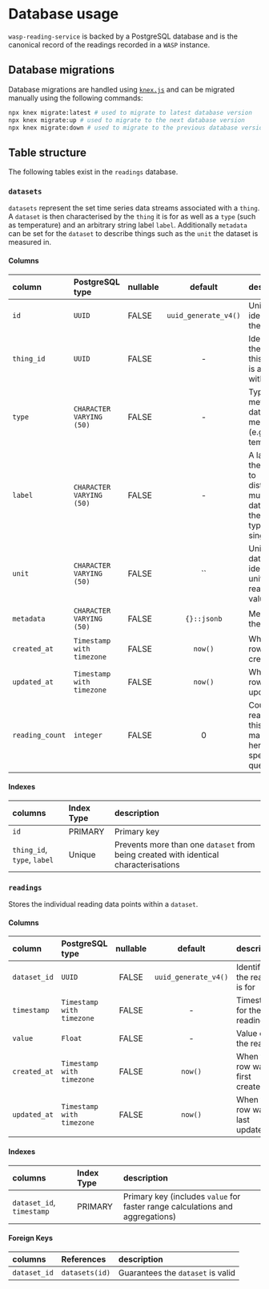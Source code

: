 # Database usage

`wasp-reading-service` is backed by a PostgreSQL database and is the canonical record of the readings recorded in a `WASP` instance.

## Database migrations

Database migrations are handled using [`knex.js`](https://knexjs.org/) and can be migrated manually using the following commands:

```sh
npx knex migrate:latest # used to migrate to latest database version
npx knex migrate:up # used to migrate to the next database version
npx knex migrate:down # used to migrate to the previous database version
```

## Table structure

The following tables exist in the `readings` database.

### `datasets`

`datasets` represent the set time series data streams associated with a `thing`. A `dataset` is then characterised by the `thing` it is for as well as a `type` (such as temperature) and an arbitrary string label `label`. Additionally `metadata` can be set for the `dataset` to describe things such as the `unit` the dataset is measured in.

#### Columns

| column          | PostgreSQL type           | nullable |       default        | description                                                                                      |
| :-------------- | :------------------------ | :------- | :------------------: | :----------------------------------------------------------------------------------------------- |
| `id`            | `UUID`                    | FALSE    | `uuid_generate_v4()` | Unique identifier for the `dataset`                                                              |
| `thing_id`      | `UUID`                    | FALSE    |          -           | Identifier for the `thing` this dataset is associated with                                       |
| `type`          | `CHARACTER VARYING (50)`  | FALSE    |          -           | Type of metric the dataset measures (e.g. temperature)                                           |
| `label`         | `CHARACTER VARYING (50)`  | FALSE    |          -           | A label for the dataset to distinguish multiple datasets for the same type from a single `thing` |
| `unit`          | `CHARACTER VARYING (50)`  | FALSE    |          ``          | Unit of the dataset to identify the unit of the reading value                                    |
| `metadata`      | `CHARACTER VARYING (50)`  | FALSE    |     `{}::jsonb`      | Metadata for the dataset                                                                         |
| `created_at`    | `Timestamp with timezone` | FALSE    |       `now()`        | When the row was first created                                                                   |
| `updated_at`    | `Timestamp with timezone` | FALSE    |       `now()`        | When the row was last updated                                                                    |
| `reading_count` | `integer`                 | FALSE    |          0           | Count of readings for this dataset, maintained here to speed up queries                          |

#### Indexes

| columns                     | Index Type | description                                                                          |
| :-------------------------- | :--------- | :----------------------------------------------------------------------------------- |
| `id`                        | PRIMARY    | Primary key                                                                          |
| `thing_id`, `type`, `label` | Unique     | Prevents more than one `dataset` from being created with identical characterisations |

### `readings`

Stores the individual reading data points within a `dataset`.

#### Columns

| column       | PostgreSQL type           | nullable |      default       | description                    |
| :----------- | :------------------------ | :------: | :----------------: | :----------------------------- |
| `dataset_id` | `UUID`                    |  FALSE   |`uuid_generate_v4()`| Identifier the reading is for  |
| `timestamp`  | `Timestamp with timezone` |  FALSE   |         -          | Timestamp for the reading      |
| `value`      | `Float`                   |  FALSE   |         -          | Value of the reading           |
| `created_at` | `Timestamp with timezone` |  FALSE   |      `now()`       | When the row was first created |
| `updated_at` | `Timestamp with timezone` |  FALSE   |      `now()`       | When the row was last updated  |

#### Indexes

| columns                   | Index Type | description                                                                   |
| :------------------------ | :--------- | :---------------------------------------------------------------------------- |
| `dataset_id`, `timestamp` | PRIMARY    | Primary key (includes `value` for faster range calculations and aggregations) |

#### Foreign Keys

| columns      | References     | description                       |
| :----------- | :------------- | :-------------------------------- |
| `dataset_id` | `datasets(id)` | Guarantees the `dataset` is valid |

